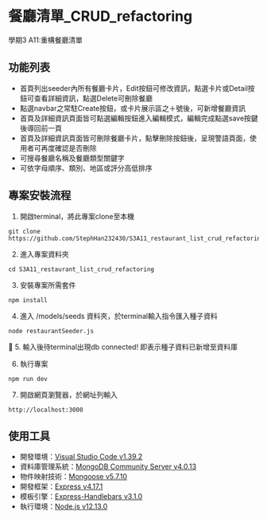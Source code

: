 # 餐廳清單_CRUD_refactoring

學期3 A11:重構餐廳清單

## 功能列表

- 首頁列出seeder內所有餐廳卡片，Edit按鈕可修改資訊，點選卡片或Detail按鈕可查看詳細資訊，點選Delete可刪除餐廳
- 點選navbar之常駐Create按鈕，或卡片展示區之＋號後，可新增餐廳資訊
- 首頁及詳細資訊頁面皆可點選編輯按鈕進入編輯模式，編輯完成點選save按鍵後導回前一頁
- 首頁及詳細資訊頁面皆可刪除餐廳卡片，點擊刪除按鈕後，呈現警語頁面，使用者可再度確認是否刪除
- 可搜尋餐廳名稱及餐廳類型關鍵字
- 可依字母順序、類別、地區或評分高低排序

## 專案安裝流程
1. 開啟terminal，將此專案clone至本機

```
git clone https://github.com/StephHan232430/S3A11_restaurant_list_crud_refactoring.git
```

2. 進入專案資料夾

```
cd S3A11_restaurant_list_crud_refactoring
```

3. 安裝專案所需套件

```
npm install
```

4. 進入 /models/seeds 資料夾，於terminal輸入指令匯入種子資料
```
node restaurantSeeder.js
```

5. 輸入後待terminal出現db connected! 即表示種子資料已新增至資料庫

6. 執行專案
```
npm run dev
```

7. 開啟網頁瀏覽器，於網址列輸入
```
http://localhost:3000
```

## 使用工具

- 開發環境：[Visual Studio Code v1.39.2](https://code.visualstudio.com/)
- 資料庫管理系統：[MongoDB Community Server v4.0.13](https://www.mongodb.com/download-center/community)
- 物件映射技術：[Mongoose v5.7.10](https://www.npmjs.com/package/mongoose)
- 開發框架：[Express v4.17.1](https://expressjs.com/zh-tw/)
- 模板引擎：[Express-Handlebars v3.1.0](https://github.com/ericf/express-handlebars)
- 執行環境：[Node.js v12.13.0]()